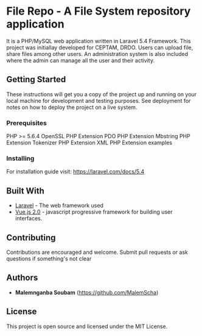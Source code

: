 # File Repo - A File System repository application

It is a PHP/MySQL web application written in Laravel 5.4 Framework.
This project was initiallay developed for CEPTAM, DRDO.
Users can upload file, share files among other users.
An administration system is also included where the admin can manage all the user and their activity.

## Getting Started

These instructions will get you a copy of the project up and running on your local machine for development and testing purposes. See deployment for notes on how to deploy the project on a live system.

### Prerequisites

PHP >= 5.6.4
OpenSSL PHP Extension
PDO PHP Extension
Mbstring PHP Extension
Tokenizer PHP Extension
XML PHP Extension examples



### Installing

For installation guide visit: https://laravel.com/docs/5.4



## Built With

* [Laravel](https://laravel.com/docs/5.4) - The web framework used
* [Vue.js 2.0](https://vuejs.org/v2/guide/) - javascript progressive framework for building user interfaces. 

## Contributing

Contributions are encouraged and welcome. Submit pull requests or ask questions if something's not clear


## Authors

* **Malemnganba Soubam** (https://github.com/MalemScha)


## License

This project is open source and licensed under the MIT License.

